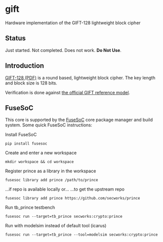 # gift
Hardware implementation of the GIFT-128 lightweight block cipher

## Status
Just started. Not completed. Does not work. **Do Not Use**.


## Introduction
[GIFT-128 (PDF)](https://eprint.iacr.org/2017/622.pdf) is a round based,
lightweight block cipher. The key length and block size is 128 bits.

Verification is done against [the official GIFT reference model](https://giftcipher.github.io/gift/).



## FuseSoC
This core is supported by the
[FuseSoC](https://github.com/olofk/fusesoc) core package manager and
build system. Some quick  FuseSoC instructions:

Install FuseSoC
~~~
pip install fusesoc
~~~

Create and enter a new workspace
~~~
mkdir workspace && cd workspace
~~~

Register prince as a library in the workspace
~~~
fusesoc library add prince /path/to/prince
~~~
...if repo is available locally or...
...to get the upstream repo
~~~
fusesoc library add prince https://github.com/secworks/prince
~~~

Run tb_prince testbench
~~~
fusesoc run --target=tb_prince secworks:crypto:prince
~~~

Run with modelsim instead of default tool (icarus)
~~~
fusesoc run --target=tb_prince --tool=modelsim secworks:crypto:prince
~~~
